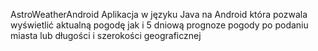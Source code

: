 AstroWeatherAndroid
Aplikacja w języku Java na Android która pozwala wyświetlić aktualną pogodę jak i 5 dniową prognoze pogody po podaniu miasta lub długości i szerokości geograficznej
